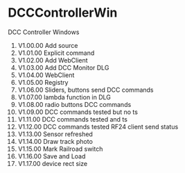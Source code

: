 # DCCControllerWin
DCC Controller Windows

1.  V1.00.00 Add source
2.  V1.01.00 Explicit command
3.  V1.02.00 Add WebClient
4.  V1.03.00 Add DCC Monitor DLG
5.  V1.04.00 WebClient
6.  V1.05.00 Registry
7.  V1.06.00 Sliders, buttons send DCC commands
8.  V1.07.00 lambda function in DLG
9.  V1.08.00 radio buttons DCC commands
10. V1.09.00 DCC commands tested but no ts 
11. V1.11.00 DCC commands tested and ts 
12. V1.12.00 DCC commands tested RF24 client send status
13. V1.13.00 Sensor refreshed
14. V1.14.00 Draw track photo
15. V1.15.00 Mark Railroad switch
16. V1.16.00 Save and Load
17. V1.17.00 device rect size
